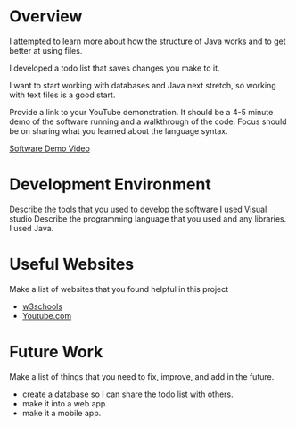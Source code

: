 # Overview

I attempted to learn more about how the structure of Java works and to get better at using files.

I developed a todo list that saves changes you make to it.

I want to start working with databases and Java next stretch, so working with text files is a good start.

Provide a link to your YouTube demonstration.  It should be a 4-5 minute demo of the software running and a walkthrough of the code.  Focus should be on sharing what you learned about the language syntax.

[Software Demo Video](https://youtu.be/VTIyjgcuB4I)

# Development Environment

Describe the tools that you used to develop the software
    I used Visual studio
Describe the programming language that you used and any libraries.
    I used Java.

# Useful Websites

Make a list of websites that you found helpful in this project
* [w3schools](https://www.w3schools.com/java/default.asp)
* [Youtube.com](https://www.youtube.com/watch?v=-Aud0cDh-J8)

# Future Work

Make a list of things that you need to fix, improve, and add in the future.
* create a database so I can share the todo list with others.
* make it into a web app.
* make it a mobile app.